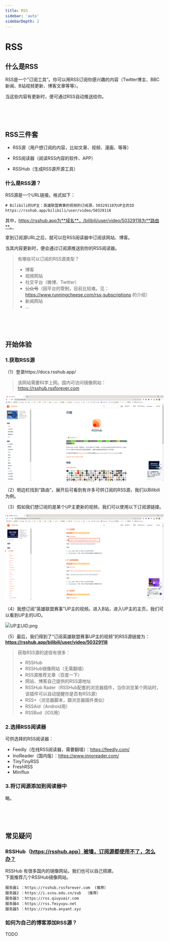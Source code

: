 ```yaml
---
title: RSS
sidebar: 'auto'
sidebarDepth: 2
---
```


# RSS

## 什么是RSS

RSS是一个“订阅工具”。你可以用RSS订阅你感兴趣的内容（Twitter博主、BBC新闻、B站视频更新、博客文章等等）。  

当这些内容有更新时，便可通过RSS自动推送给你。  

&nbsp;  
&nbsp;  
&nbsp;  
## RSS三件套

* RSS源（用户想订阅的内容，比如文章、视频、漫画、等等）

* RSS阅读器（阅读RSS内容的软件、APP）

* RSSHub（生成RSS源开源工具）

 
### 什么是RSS源？

RSS源是一个URL链接。格式如下：
```url
# Bilibili的UP主：英雄联盟赛事的视频的订阅源，50329118为UP主的ID  
https://rsshub.app/bilibili/user/video/50329118  
```
其中，https://rsshub.app为**域名**，/bilibili/user/video/50329118为**路由**。  

拿到订阅源URL之后，就可以在RSS阅读器中订阅该网站、博客。  

当其内容更新时，便会通过订阅源推送到你的RSS阅读器。

> 有哪些可以订阅的RSS源类型？
> * 博客
> * 视频网站
> * 社交平台（微博、Twitter）
> * ~~公众号~~（因平台的管制，目前比较难。见：https://www.runningcheese.com/rss-subscriptions 的介绍）
> * 新闻网站
> * ...

&nbsp;  
&nbsp;  
&nbsp;  

## 开始体验

### 1.获取RSS源

（1）登录https://docs.rsshub.app/  
> 该网站需要科学上网。国内可访问镜像网站：https://rsshub.rssforever.com

![RSSHub.png](/images/RSSHub.png)  

（2）侧边栏找到“路由”，展开后可看到有许多可供订阅的RSS源，我们以Bilibili为例。

（3）假如我们想订阅的是某个UP主更新的视频，我们可以使用以下订阅源链接。  

![RSSHub-bilibili.png](/images/RSSHub-bilibili.png)

（4）我想订阅“英雄联盟赛事”UP主的视频。进入B站，进入UP主的主页，我们可以看到UP主的UID。  

![UP主UID.png](/images/UP主UID.png)  

（5）最后，我们得到了“订阅英雄联盟赛事UP主的视频”的RSS源链接为：**https://rsshub.app/bilibili/user/video/50329118**






 
> 获取RSS源的途径有很多：
> * RSSHub  
> * RSSHub镜像网站（无需翻墙）  
> * RSS源推荐文章（百度一下）
> * 网站、博客自己提供的RSS源地址
> * RSSHub Rader（RSSHub配套的浏览器插件，当你浏览某个网站时，该插件可以自动提醒你是否有RSS源）
> * RSS+（浏览器脚本，跟浏览器插件类似）
> * RSSAid（Android用）
> * RSSBud（IOS用）


### 2.选择RSS阅读器

可供选择的RSS阅读器：  
* Feedly（在线RSS阅读器，需要翻墙）：https://feedly.com/
* InoReader（国内版）：https://www.innoreader.com/
* TinyTinyRSS
* FreshRSS
* Miniflux



### 3.将订阅源添加到阅读器中  

略。

&nbsp;  
&nbsp;  
&nbsp;


## 常见疑问

### RSSHub（https://rsshub.app）被墙，订阅源都使用不了，怎么办？  

RSSHub 有很多国内的镜像网站，我们也可以自己搭建。  
下面推荐几个RSSHub镜像网站。  
```
服务器1 ：https://rsshub.rssforever.com  (推荐）
服务器2 ：https://i.scnu.edu.cn/sub  （推荐）
服务器3 ：https://rss.qiuyuair.com
服务器4 ：https://rss.feiyuyu.net
服务器5 ：https://rsshub.anyant.xyz
```


### 如何为自己的博客添加RSS源？  

TODO  



